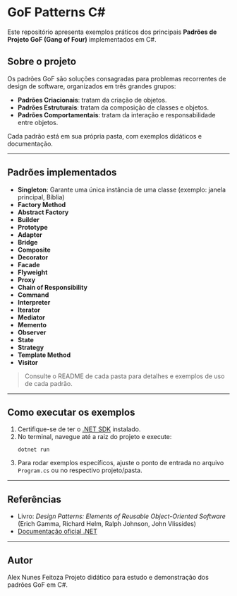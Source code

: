 # GoF Patterns C#

Este repositório apresenta exemplos práticos dos principais **Padrões de Projeto GoF (Gang of Four)** implementados em C#.

## Sobre o projeto

Os padrões GoF são soluções consagradas para problemas recorrentes de design de software, organizados em três grandes grupos:

- **Padrões Criacionais**: tratam da criação de objetos.
- **Padrões Estruturais**: tratam da composição de classes e objetos.
- **Padrões Comportamentais**: tratam da interação e responsabilidade entre objetos.

Cada padrão está em sua própria pasta, com exemplos didáticos e documentação.

---

## Padrões implementados

- **Singleton**: Garante uma única instância de uma classe (exemplo: janela principal, Bíblia)
- **Factory Method**
- **Abstract Factory**
- **Builder**
- **Prototype**
- **Adapter**
- **Bridge**
- **Composite**
- **Decorator**
- **Facade**
- **Flyweight**
- **Proxy**
- **Chain of Responsibility**
- **Command**
- **Interpreter**
- **Iterator**
- **Mediator**
- **Memento**
- **Observer**
- **State**
- **Strategy**
- **Template Method**
- **Visitor**

> Consulte o README de cada pasta para detalhes e exemplos de uso de cada padrão.

---

## Como executar os exemplos

1. Certifique-se de ter o [.NET SDK](https://dotnet.microsoft.com/download) instalado.
2. No terminal, navegue até a raiz do projeto e execute:
   ```
   dotnet run
   ```
3. Para rodar exemplos específicos, ajuste o ponto de entrada no arquivo `Program.cs` ou no respectivo projeto/pasta.

---

## Referências
- Livro: *Design Patterns: Elements of Reusable Object-Oriented Software* (Erich Gamma, Richard Helm, Ralph Johnson, John Vlissides)
- [Documentação oficial .NET](https://docs.microsoft.com/dotnet/)

---

## Autor
Alex Nunes Feitoza 
Projeto didático para estudo e demonstração dos padrões GoF em C#.
